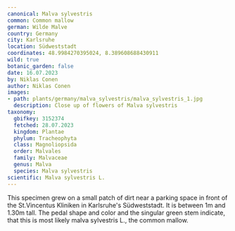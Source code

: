 ```yaml
---
canonical: Malva sylvestris
common: Common mallow
german: Wilde Malve
country: Germany
city: Karlsruhe
location: Südweststadt
coordinates: 48.9984270395024, 8.389608688430911
wild: true
botanic_garden: false
date: 16.07.2023
by: Niklas Conen
author: Niklas Conen
images:
- path: plants/germany/malva_sylvestris/malva_sylvestris_1.jpg
  description: Close up of flowers of Malva sylvestris
taxonomy:
  gbifkey: 3152374
  fetched: 28.07.2023
  kingdom: Plantae
  phylum: Tracheophyta
  class: Magnoliopsida
  order: Malvales
  family: Malvaceae
  genus: Malva
  species: Malva sylvestris
scientific: Malva sylvestris L.
---
```


This specimen grew on a small patch of dirt near a parking space in front of the St.Vincentus Kliniken in Karlsruhe's Südweststadt. It is between 1m and 1.30m tall. The pedal shape and color and the singular green stem indicate, that this is most likely malva sylvestris L., the common mallow.
